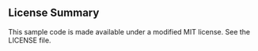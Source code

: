 ## License Summary

This sample code is made available under a modified MIT license. See the LICENSE file.

